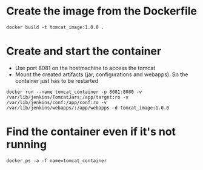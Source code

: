 # Create the image from the Dockerfile
```
docker build -t tomcat_image:1.0.0 .
```
# Create and start the container 
- Use port 8081 on the hostmachine to access the tomcat
- Mount the created artifacts (jar, configurations and webapps). So the container just has to be restarted
```
docker run --name tomcat_container -p 8081:8080 -v /var/lib/jenkins/TomcatJars:/app/target:ro -v /var/lib/jenkins/conf:/app/conf:ro -v /var/lib/jenkins/webapps/:/app/webapps -d tomcat_image:1.0.0
```
# Find the container even if it's not running
```
docker ps -a -f name=tomcat_container
```